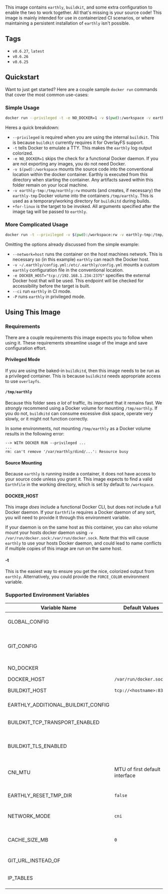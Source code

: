 This image contains `earthly`, `buildkit`, and some extra configuration to enable the two to work together. All that's missing is your source code! This image is mainly intended for use in containerized CI scenarios, or where maintaining a persistent installation of `earthly` isn't possible.

## Tags

* `v0.6.27`, `latest`
* `v0.6.26`
* `v0.6.25`

## Quickstart

Want to just get started? Here are a couple sample `docker run` commands that cover the most common use-cases:

### Simple Usage

```bash
docker run --privileged -t -e NO_DOCKER=1 -v $(pwd):/workspace -v earthly-tmp:/tmp/earthly:rw earthly/earthly:v0.6.27 +for-linux
```

Heres a quick breakdown:

- `--privileged` is required when you are using the internal `buildkit`. This is because `buildkit` currently requires it for OverlayFS support.
- `-t` tells Docker to emulate a TTY. This makes the `earthly` log output colorized.
- `-e NO_DOCKER=1` skips the check for a functional Docker daemon. If you are not exporting any images, you do not need Docker.
- `-v $(pwd):/workspace` mounts the source code into the conventional location within the docker container. Earthly is executed from this directory when starting the container. Any artifacts saved within this folder remain on your local machine.
- `-v earthly-tmp:/tmp/earthly:rw` mounts (and creates, if necessary) the `earthly-tmp` Docker volume into the containers `/tmp/earthly`. This is used as a temporary/working directory for `buildkitd` during builds.
- `+for-linux` is the target to be invoked. All arguments specified after the image tag will be passed to `earthly`.

### More Complicated Usage

```bash
docker run -t --privileged -v $(pwd):/workspace:rw -v earthly-tmp:/tmp/earthly:rw --network=host -v ~/.earthly/config.yml:/etc/.earthly/config.yml -e DOCKER_HOST="tcp://192.168.1.234:2375" earthly/earthly:v0.6.27 --ci -P +for-linux
```

Omitting the options already discussed from the simple example:

- `--network=host` runs the container on the host machines network. This is necessary so (in this example) `earthly` can reach the Docker host.
- `-v ~/.earthly/config.yml:/etc/.earthly/config.yml` mounts a custom `earthly` configuration file in the conventional location.
- `-e DOCKER_HOST="tcp://192.168.1.234:2375"` specifies the external Docker host that will be used. This endpoint will be checked for accessibility before the target is built.
- `--ci` run `earthly` in CI mode.
- `-P` runs `earthly` in privileged mode.

## Using This Image

### Requirements

There are a couple requirements this image expects you to follow when using it. These requirements streamline usage of the image and save configuration effort.

#### Privileged Mode

If you are using the baked-in `buildkitd`, then this image needs to be run as a privileged container. This is because `buildkitd` needs appropriate access to use `overlayfs`.

#### `/tmp/earthly`

Because this folder sees _a lot_ of traffic, its important that it remains fast. We *strongly* recommend using a Docker volume for mounting `/tmp/earthly`. If you do not, `buildkitd` can consume excessive disk space, operate very slowly, or it might not function correctly.

In some environments, not mounting `/tmp/earthly` as a Docker volume results in the following error:

```
--> WITH DOCKER RUN --privileged ...
...
rm: can't remove '/var/earthly/dind/...': Resource busy
```

#### Source Mounting

Because `earthly` is running inside a container, it does not have access to your source code unless you grant it. This image expects to find a valid `Earthfile` in the working directory, which is set by default to `/workspace`.

#### DOCKER_HOST

This image *does* include a functional Docker CLI, but does not include a full Docker daemon. If your `Earthfile` requires a Docker daemon of any sort, you will need to provide it through this environment variable.

If your daemon is on the same host as this container, you can also volume mount your hosts docker daemon using `-v /var/run/docker.sock:/var/run/docker.sock`. Note that this will cause `earthly` to use your hosts Docker daemon, and could lead to name conflicts if multiple copies of this image are run on the same host.

#### -t

This is the easiest way to ensure you get the nice, colorized output from `earthly`. Alternatively, you could provide the `FORCE_COLOR` environment variable.

### Supported Environment Variables

| Variable Name                       | Default Values                 | Description                                                                                                                                                                                                   |
|-------------------------------------|--------------------------------|---------------------------------------------------------------------------------------------------------------------------------------------------------------------------------------------------------------|
| GLOBAL_CONFIG                       |                                | Any valid YAML for the top-level `global` key in `config.yml`. Example: `{disable_analytics: true, local_registry_host: 'tcp://127.0.0.1:8371'}`                                                              |
| GIT_CONFIG                          |                                | Any valid YAML for the top-level `git` key in `config.yml`. Example: `{example: {pattern: 'example.com/([^/]+)', substitute: 'ssh://git@example.com:2222/var/git/repos/$1.git', auth: ssh}}`                  |
| NO_DOCKER                           |                                | Disables the check for a working Docker Daemon. Setting this _at all_ disables the check.                                                                                                                     |
| DOCKER_HOST                         | `/var/run/docker.sock`         | From Docker's CLI.                                                                                                                                                                                            |
| BUILDKIT_HOST                       | `tcp://<hostname>:8372`        | The address of your BuildKit host. Use this when you have a remote `buildkitd` you would like to connect to.                                                                                                  |
| EARTHLY_ADDITIONAL_BUILDKIT_CONFIG  |                                | Additional `buildkitd` config to append to the generated configuration file.                                                                                                                                  |
| BUILDKIT_TCP_TRANSPORT_ENABLED      |                                | Required to be set to `true` when using an external `buildkitd` via `BUILDKIT_HOST`. `true` when using the baked-in `buildkitd`.                                                                              |
| BUILDKIT_TLS_ENABLED                |                                | Required when using an external `buildkitd` via `BUILDKITD_HOST`, and the external `buildkitd` requires mTLS. You will also need to mount certificates into the right place (`/etc/.earthly/certs`).          |
| CNI_MTU                             | MTU of first default interface | Set this when we autodetect the MTU incorrectly. The device used for autodetection can be shown by the command  `ip route show \| grep default \| cut -d' ' -f5 \| head -n 1`                                 |
| EARTHLY_RESET_TMP_DIR               | `false`                        | Cleans out `/tmp/earthly` before running, if set to `true`. Useful when you host-mount an temporary directory across runs.                                                                                 |
| NETWORK_MODE                        | `cni`                          | Specifies the networking mode of `buildkitd`. Default uses a CNI bridge network, configured with the `CNI_MTU`.                                                                                               |
| CACHE_SIZE_MB                       | `0`                            | How big should the `buildkitd` cache be allowed to get, in MiB? A value of 0 sets the cache size to "adaptive", causing BuildKit to detect the available size of the system and choose a limit automatically. |
| GIT_URL_INSTEAD_OF                  |                                | Configure `git config --global url.<url>.insteadOf` rules to be used by `buildkitd`.                                                                                                                          |
| IP_TABLES                           |                                | Override which binary (`iptables_nft` or `iptables_legacy`) is used for configuring `ip_tables`. Only set this if autodetection fails for your platform.                                                      |
